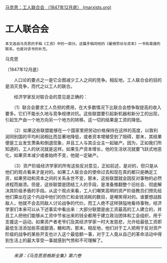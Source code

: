 [马克思：工人联合会 （1847年12月底） (marxists.org)](https://www.marxists.org/chinese/marx/marxist.org-chinese-marx-184712.htm)

# 工人联合会

`本文选自马克思的手稿《工资》中的一部分。这篇手稿同他的《雇佣劳动与资本》一书有直接的联系，也是对该书的补充。`

马克思

（1847年12月底）

　　人口论的要点之一是它企图减少工人之间的竞争。相反地，工人联合会的目的是消灭竞争，而代之以工人的联合。

　　经济学家反对联合会的意见是正确的：

　　（1）联合会要求工人负担的费用，在大多数情况下比联合会想争取提高的收入要多。它们不能长久地与竞争规律对抗。这些联盟要引起新机器和新分工的出现，引起生产由一个地方向另一个地方的转移。这一切的结果是工资的降低。

　　（2）如果这些联盟能够在一个国家里把劳动价格保持在这样的高度，以致利润同别国的平均利润相比而显著地降低，或者资本增殖受到了阻碍，那末，其结果便是工业发生萧条和倒退现象，并且工人与其企业主一起破产。因为，正如我们所知道的，工人的状况就是这样。如果生产资本增长，他的生活状况就要飞跃式地恶化，如果资本减少或者始终不变，他就一定破产。

　　（3）资产阶级经济学家的所有这些反对意见，正如前述，是对的，但只是从他们的观点看来才是对的。如果工人联合会的使命过去和现在真的都只是确定工资，如果劳动和资本之间的关系永世不变，那末，这些联盟就会因反对事物的必然进程而崩溃。但是，这些联盟是团结工人的手段，是准备推翻整个旧社会、彻底解决其阶级矛盾的手段。从这个观点来看，工人们嘲笑高明的资产阶级教员们预先给他们算出在这个内战中他们的伤亡和金钱消耗的数目，是嘲笑得对的。谁要想战胜敌人，他就不会去同敌人讨论战争的代价。而工人绝不这样狭隘地看待事物，经济学家们本来可以从下述事实中看出来：大部分联盟是由工资最高的工人建立的，并且工人把他们能够从工资中节省出来的钱全都用于建立政治团体和工会组织，用于支援这一运动。如果资产者老爷们及其经济学家一时大发慈悲，允许给最低工资即最低生活添加些茶或甜酒，糖和肉，那末，相反地，他们对于工人把用于反对资产阶级的战争的某些开支也计入这个最低额一事，对于工人竟从自己的革命活动中得到生活上的最大享受一事就感到气愤和不可理解了。

------

　　*来源：《马克思恩格斯全集》第六卷*

